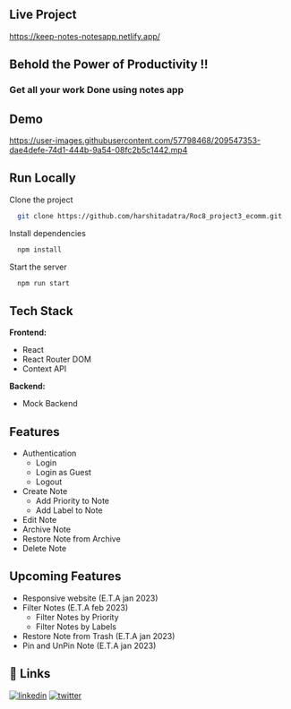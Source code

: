 
  ## Live Project
  
https://keep-notes-notesapp.netlify.app/
## Behold the Power of Productivity !!
### Get all your work Done using notes app
  
## Demo





https://user-images.githubusercontent.com/57798468/209547353-dae4defe-74d1-444b-9a54-08fc2b5c1442.mp4



## Run Locally

Clone the project

```bash
  git clone https://github.com/harshitadatra/Roc8_project3_ecomm.git
```



Install dependencies

```bash
  npm install
```

Start the server

```bash
  npm run start
```


## Tech Stack

**Frontend:** 

- React
- React Router DOM
- Context API


**Backend:** 
- Mock Backend


## Features

- Authentication
    - Login
    - Login as Guest
    - Logout
- Create Note
  - Add Priority to Note
  - Add Label to Note
- Edit Note
- Archive Note
- Restore Note from Archive
- Delete Note



## Upcoming Features

- Responsive website (E.T.A jan 2023)
- Filter Notes (E.T.A feb 2023)
  - Filter Notes by Priority
  - Filter Notes by Labels
- Restore Note from Trash (E.T.A jan 2023)
- Pin and UnPin Note (E.T.A jan 2023)
  


## 🔗 Links
[![linkedin](https://img.shields.io/badge/linkedin-0A66C2?style=for-the-badge&logo=linkedin&logoColor=white)](https://www.linkedin.com/in/harshit-adatra-777818179/)
[![twitter](https://img.shields.io/badge/twitter-1DA1F2?style=for-the-badge&logo=twitter&logoColor=white)](https://twitter.com/Harshit_Adatra)


